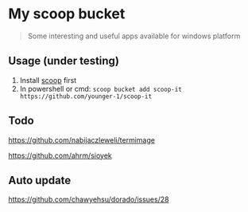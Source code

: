 # My scoop bucket
> Some interesting and useful apps available for windows platform

## Usage (under testing)

1. Install [scoop](https://scoop.sh/) first
2. In powershell or cmd: `scoop bucket add scoop-it https://github.com/younger-1/scoop-it`

## Todo

<https://github.com/nabijaczleweli/termimage>

<https://github.com/ahrm/sioyek>


## Auto update

<https://github.com/chawyehsu/dorado/issues/28>
